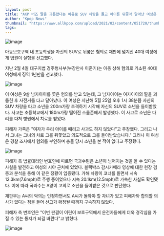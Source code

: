 ```yaml
---
layout: post
title: "AKP 버즈 딸을 괴롭혔다는 이유로 SUV 차량을 몰고 아이를 뒤쫓아 달아난 여성은 가벼운 형을 선고 받았다."
author: "Kpop News"
thumbnail: "https://www.allkpop.com/upload/2021/02/content/051720/thumb/1612563643-image.png"
tags: 
---
```



![image](https://www.allkpop.com/upload/2021/02/content/051720/1612563643-image.png)

아동보호구역 내 초등학생을 자신의 SUV로 뒤쫓은 혐의로 재판에 넘겨진 40대 여성에게 법원이 실형을 선고했다.

지난 2월 4일 대구지법 경주형사부(부장판사 이준기)는 아동 상해 혐의로 기소된 40대 여성에게 징역 1년만을 선고했다.

![image](https://www.allkpop.com/upload/2021/02/content/051721/1612563683-image.png)

이 여성은 9살 남자아이를 쫓은 혐의를 받고 있는데, 그 남자아이는 여자아이의 딸을 괴롭힌 후 자전거를 타고 달아났다. 이 여성은 지난해 5월 25일 오후 1시 38분쯤 자신의 SUV 차량을 타고 소년을 200m가량 추격하기 시작해 자신의 SUV로 소년을 들이받았다. 사고는 초등학교에서 180m가량 떨어진 스쿨존에서 발생했다. 이 사고로 소년은 다리를 다쳐 병원에서 치료를 받았다.

피해자 가족은 "여자가 우리 아이를 때리고 사과도 하지 않았다"고 주장했다. 그리고 나서 그녀는 그녀의 차로 그를 뒤쫓았고 의도적으로 그를 들이받았습니다." 그러나 이 여성은 경찰 조사에서 혐의를 부인하며 충돌 당시 소년을 본 적이 없다고 주장했다.

![image](https://www.allkpop.com/upload/2021/02/content/051722/1612563724-image.png)

피해자 측 법률대리인 변호인에 따르면 국과수팀은 소년이 넘어지는 것을 볼 수 있다는 사실을 발견하고 여성의 시야 근처에 있었다. 블랙박스 감시카메라 영상에 대한 현장 검증과 분석을 통해 이 같은 정황이 입증됐다. 가해 차량이 코너를 돌면서 시속 12.3km(7.6mph)로 주행 중이었으나 시속 20.1km(12.5mph)로 가속한 사실도 확인됐다. 이에 따라 국과수는 A양이 고의로 소년을 들이받은 것으로 판단했다.

재판부는 A씨의 악의는 인정하면서도 A씨가 돌봐야 할 자녀가 있고 피해자와 합의할 의사가 있다는 점을 들어 선고가 확정될 때까지 구속하지 않았다.

피해자 측 변호인은 "이번 판결이 어린이 보호구역에서 운전자들에게 더욱 경각심을 가질 수 있는 통지가 되길 바란다"고 밝혔다.

![image](https://www.allkpop.com/upload/2021/02/content/051724/1612563856-image.png)